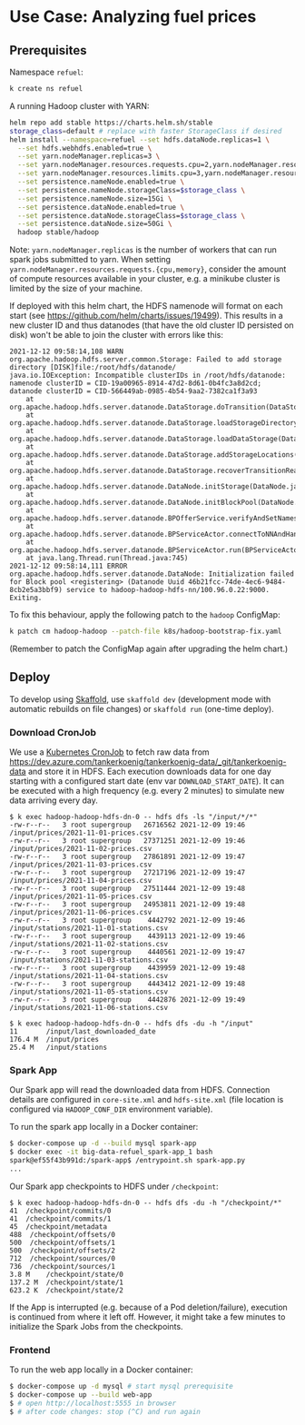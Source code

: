# Use Case: Analyzing fuel prices

## Prerequisites

Namespace `refuel`:
```bash
k create ns refuel
```

A running Hadoop cluster with YARN:

```bash
helm repo add stable https://charts.helm.sh/stable
storage_class=default # replace with faster StorageClass if desired 
helm install --namespace=refuel --set hdfs.dataNode.replicas=1 \
  --set hdfs.webhdfs.enabled=true \
  --set yarn.nodeManager.replicas=3 \
  --set yarn.nodeManager.resources.requests.cpu=2,yarn.nodeManager.resources.requests.memory=4Gi \
  --set yarn.nodeManager.resources.limits.cpu=3,yarn.nodeManager.resources.limits.memory=6Gi \
  --set persistence.nameNode.enabled=true \
  --set persistence.nameNode.storageClass=$storage_class \
  --set persistence.nameNode.size=15Gi \
  --set persistence.dataNode.enabled=true \
  --set persistence.dataNode.storageClass=$storage_class \
  --set persistence.dataNode.size=50Gi \
  hadoop stable/hadoop
```

Note: `yarn.nodeManager.replicas` is the number of workers that can run spark jobs submitted to yarn.
When setting `yarn.nodeManager.resources.requests.{cpu,memory}`, consider the amount of compute resources available in your cluster,
e.g. a minikube cluster is limited by the size of your machine.

If deployed with this helm chart, the HDFS namenode will format on each start (see https://github.com/helm/charts/issues/19499).
This results in a new cluster ID and thus datanodes (that have the old cluster ID persisted on disk) won't be able to
join the cluster with errors like this:
```text
2021-12-12 09:58:14,108 WARN org.apache.hadoop.hdfs.server.common.Storage: Failed to add storage directory [DISK]file:/root/hdfs/datanode/
java.io.IOException: Incompatible clusterIDs in /root/hdfs/datanode: namenode clusterID = CID-19a00965-8914-47d2-8d61-0b4fc3a8d2cd; datanode clusterID = CID-566449ab-0985-4b54-9aa2-7382ca1f3a93
	at org.apache.hadoop.hdfs.server.datanode.DataStorage.doTransition(DataStorage.java:760)
	at org.apache.hadoop.hdfs.server.datanode.DataStorage.loadStorageDirectory(DataStorage.java:293)
	at org.apache.hadoop.hdfs.server.datanode.DataStorage.loadDataStorage(DataStorage.java:409)
	at org.apache.hadoop.hdfs.server.datanode.DataStorage.addStorageLocations(DataStorage.java:388)
	at org.apache.hadoop.hdfs.server.datanode.DataStorage.recoverTransitionRead(DataStorage.java:556)
	at org.apache.hadoop.hdfs.server.datanode.DataNode.initStorage(DataNode.java:1649)
	at org.apache.hadoop.hdfs.server.datanode.DataNode.initBlockPool(DataNode.java:1610)
	at org.apache.hadoop.hdfs.server.datanode.BPOfferService.verifyAndSetNamespaceInfo(BPOfferService.java:374)
	at org.apache.hadoop.hdfs.server.datanode.BPServiceActor.connectToNNAndHandshake(BPServiceActor.java:280)
	at org.apache.hadoop.hdfs.server.datanode.BPServiceActor.run(BPServiceActor.java:816)
	at java.lang.Thread.run(Thread.java:745)
2021-12-12 09:58:14,111 ERROR org.apache.hadoop.hdfs.server.datanode.DataNode: Initialization failed for Block pool <registering> (Datanode Uuid 46b21fcc-74de-4ec6-9484-8cb2e5a3bbf9) service to hadoop-hadoop-hdfs-nn/100.96.0.22:9000. Exiting.
```

To fix this behaviour, apply the following patch to the `hadoop` ConfigMap:
```bash
k patch cm hadoop-hadoop --patch-file k8s/hadoop-bootstrap-fix.yaml
```
(Remember to patch the ConfigMap again after upgrading the helm chart.)

## Deploy

To develop using [Skaffold](https://skaffold.dev/), use `skaffold dev` (development mode with automatic rebuilds on file changes) or `skaffold run` (one-time deploy).

### Download CronJob

We use a [Kubernetes CronJob](https://kubernetes.io/docs/concepts/workloads/controllers/cron-jobs/) to fetch raw data from https://dev.azure.com/tankerkoenig/tankerkoenig-data/_git/tankerkoenig-data and store it in HDFS.
Each execution downloads data for one day starting with a configured start date (env var `DOWNLOAD_START_DATE`). It can be executed with a high frequency (e.g. every 2 minutes) to simulate new data arriving every day.

```
$ k exec hadoop-hadoop-hdfs-dn-0 -- hdfs dfs -ls "/input/*/*"
-rw-r--r--   3 root supergroup   26716562 2021-12-09 19:46 /input/prices/2021-11-01-prices.csv
-rw-r--r--   3 root supergroup   27371251 2021-12-09 19:46 /input/prices/2021-11-02-prices.csv
-rw-r--r--   3 root supergroup   27861891 2021-12-09 19:47 /input/prices/2021-11-03-prices.csv
-rw-r--r--   3 root supergroup   27217196 2021-12-09 19:47 /input/prices/2021-11-04-prices.csv
-rw-r--r--   3 root supergroup   27511444 2021-12-09 19:48 /input/prices/2021-11-05-prices.csv
-rw-r--r--   3 root supergroup   24953811 2021-12-09 19:48 /input/prices/2021-11-06-prices.csv
-rw-r--r--   3 root supergroup    4442792 2021-12-09 19:46 /input/stations/2021-11-01-stations.csv
-rw-r--r--   3 root supergroup    4439113 2021-12-09 19:46 /input/stations/2021-11-02-stations.csv
-rw-r--r--   3 root supergroup    4440561 2021-12-09 19:47 /input/stations/2021-11-03-stations.csv
-rw-r--r--   3 root supergroup    4439959 2021-12-09 19:48 /input/stations/2021-11-04-stations.csv
-rw-r--r--   3 root supergroup    4443412 2021-12-09 19:48 /input/stations/2021-11-05-stations.csv
-rw-r--r--   3 root supergroup    4442876 2021-12-09 19:49 /input/stations/2021-11-06-stations.csv

$ k exec hadoop-hadoop-hdfs-dn-0 -- hdfs dfs -du -h "/input"
11       /input/last_downloaded_date
176.4 M  /input/prices
25.4 M   /input/stations
```

### Spark App

Our Spark app will read the downloaded data from HDFS.
Connection details are configured in `core-site.xml` and `hdfs-site.xml` (file location is configured via `HADOOP_CONF_DIR` environment variable).

To run the spark app locally in a Docker container:
```bash
$ docker-compose up -d --build mysql spark-app
$ docker exec -it big-data-refuel_spark-app_1 bash
spark@ef55f43b991d:/spark-app$ /entrypoint.sh spark-app.py
...
```

Our Spark app checkpoints to HDFS under `/checkpoint`:
```
$ k exec hadoop-hadoop-hdfs-dn-0 -- hdfs dfs -du -h "/checkpoint/*"
41  /checkpoint/commits/0
41  /checkpoint/commits/1
45  /checkpoint/metadata
488  /checkpoint/offsets/0
500  /checkpoint/offsets/1
500  /checkpoint/offsets/2
712  /checkpoint/sources/0
736  /checkpoint/sources/1
3.8 M    /checkpoint/state/0
137.2 M  /checkpoint/state/1
623.2 K  /checkpoint/state/2
```

If the App is interrupted (e.g. because of a Pod deletion/failure), execution is continued from where it left off.
However, it might take a few minutes to initialize the Spark Jobs from the checkpoints.

### Frontend

To run the web app locally in a Docker container:
```bash
$ docker-compose up -d mysql # start mysql prerequisite
$ docker-compose up --build web-app
$ # open http://localhost:5555 in browser
$ # after code changes: stop (^C) and run again
```
